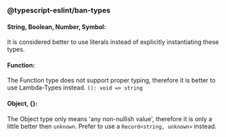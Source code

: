 ### @typescript-eslint/ban-types

#### String, Boolean, Number, Symbol:

It is considered better to use literals instead of explicitly instantiating these types.

#### Function:

The Function type does not support proper typing, therefore it is better to use Lambda-Types instead. `(): void => string`

#### Object, {}:

The Object type only means 'any non-nullish value', therefore it is only a little better then `unknown`. Prefer to use a `Record<string, unknown>` instead.
